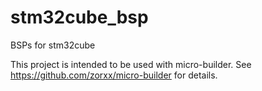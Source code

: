 # stm32cube_bsp
BSPs for stm32cube

This project is intended to be used with micro-builder. See https://github.com/zorxx/micro-builder for details.
